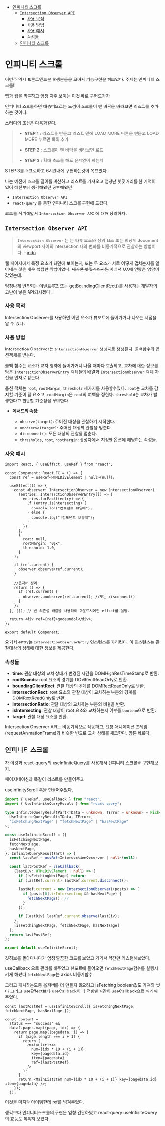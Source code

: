 - [인피니티 스크롤](#인피니티-스크롤)
  - [`Intersection Observer API`](#intersection-observer-api)
    - [사용 목적](#사용-목적)
    - [사용 방법](#사용-방법)
    - [사용 예시](#사용-예시)
    - [속성들](#속성들)
  - [인피니티 스크롤](#인피니티-스크롤-1)

# 인피니티 스크롤

이번주 역시 프론트엔드분 학생분들을 모아서 기능구현을 해보았다.
주제는 인피니티 스크롤!!

앱과 웹을 막론하고 엄청 자주 보이는 이것
바로 구현드가자

인피니티 스크롤하면 대충떠오르는 느낌이 스크롤이 맨 바닥을 바라보면 리스트를 추가하는 것이다.

스터디의 조건은 다음과같다.

> - **STEP 1** : 리스트를 만들고 리스트 밑에 LOAD MORE 버튼을 만들고 LOAD MORE 누르면 목록 추가
>
> - **STEP 2** : 스크롤이 맨 바닥을 바라보면 로드
>
> - **STEP 3** : 확대 축소를 해도 문제없이 되는지

STEP 3를 목표로하고 6시간내에 구현하는것이 목표였다.

나는 예전에 스크롤 길이를 계산하고 리스트를 가져오고
엄청난 헛짓거리를 한 기억이 있어 예전부터 생각해왔던 공부해왔던

- `Intersection Observer API`
- `react-query` 를 통한 인피니티 스크롤 구현에 드갔다.

코드를 적기에앞서 `Intersection Observer API` 에 대해 정리하자.

## `Intersection Observer API`

> `Intersection Observer` 는 는 타겟 요소와 상위 요소 또는 최상위 document 의 viewport 사이의 intersection 내의 변화를 비동기적으로 관찰하는 방법이다. - [mdn](https://developer.mozilla.org/ko/docs/Web/API/Intersection_Observer_API)

웹 페이지에서 특정 요소가 화면에 보이는지, 또는 두 요소가 서로 어떻게 겹치는지를 알아내는 것은 매우 복잡한 작업이였다. ~~내가한 헛짓거리처럼~~ 이래서 UX에 안좋은 영향이 갔었는데.

엄청나게 반복되는 이벤트루프 또는 getBoundingClientRect()를 사용하는 개발자의 고난이 낳은 API되시겠다 .

### 사용 목적

Intersection Observer를 사용하면 어떤 요소가 뷰포트에 들어가거나 나오는 시점을 알 수 있다.

### 사용 방법

Intersection Observer는 `IntersectionObserver` 생성자로 생성된다. 콜백함수와 옵션객체를 받는다.

콜백 함수는 요소가 교차 영역에 들어가거나 나올 때마다 호출되고, 교차에 대한 정보를 담은 `IntersectionObserverEntry` 객체들의 배열과 `IntersectionObserver` 객체 자신을 인자로 받는다.

옵션 객체는 `root`, `rootMargin`, `threshold` 세가지를 사용할수있다. `root`는 교차를 감지할 기준이 될 요소고, `rootMargin`은 `root`의 여백을 정한다. `threshold`는 교차가 발생한다고 판단할 기준점을 정의한다.

- **메서드와 속성**:

  - `observe(target)`: 주어진 대상을 관찰하기 시작한다.
  - `unobserve(target)`: 주어진 대상의 관찰을 멈춘다.
  - `disconnect()`: 모든 대상의 관찰을 멈춘다.
  - `thresholds`, `root`, `rootMargin`: 생성자에서 지정한 옵션에 해당하는 속성들.

### 사용 예시

```tsx
import React, { useEffect, useRef } from "react";

const Component: React.FC = () => {
  const ref = useRef<HTMLDivElement | null>(null);

  useEffect(() => {
    const observer: IntersectionObserver = new IntersectionObserver(
      (entries: IntersectionObserverEntry[]) => {
        entries.forEach((entry) => {
          if (entry.isIntersecting) {
            console.log("컴포넌트 보일때");
          } else {
            console.log("!컴포넌트 보일때");
          }
        });
      },
      {
        root: null,
        rootMargin: "0px",
        threshold: 1.0,
      }
    );

    if (ref.current) {
      observer.observe(ref.current);
    }

    //옵저버 정리
    return () => {
      if (ref.current) {
        observer.unobserve(ref.current); //또는 disconnect()
      }
    };
  }, []); // 빈 의존성 배열을 사용하여 마운트시에만 effect를 실행.

  return <div ref={ref}>godeundol</div>;
};

export default Component;
```

요기서 entry는 `IntersectionObserverEntry` 인스턴스를 가리킨다. 이 인스턴스는 관찰대상의 상태에 대한 정보를 제공한다.

### 속성들

- **time**: 관찰 대상의 교차 상태가 변경된 시간을 DOMHighResTimeStamp로 반환.
- **rootBounds**: root 요소의 경계를 DOMRectReadOnly로 반환.
- **boundingClientRect**: 관찰 대상의 경계를 DOMRectReadOnly로 반환.
- **intersectionRect**: root 요소와 관찰 대상이 교차하는 부분의 경계를 DOMRectReadOnly로 반환.
- **intersectionRatio**: 관찰 대상의 교차하는 부분의 비율을 반환.
- **isIntersecting**: 관찰 대상이 root 요소와 교차하는지 여부를 `boolean`으로 반환.
- **target**: 관찰 대상 요소를 반환.

Intersection Observer API는 비동기적으로 작동하고, 요청 애니메이션 프레임(requestAnimationFrame)과 비슷한 빈도로 교차 상태를 체크한다. 암튼 빠르다.

## 인피니티 스크롤

자 이것과 react-query의 useInfiniteQuery를 사용해서 인피니티 스크롤을 구현해보자.

페이지네이션과 똑같이 리스트를 만들어주고

useInfinityScroll 훅을 만들어주었다.

```ts
import { useRef, useCallback } from "react";
import { UseInfiniteQueryResult } from "react-query";

type InfiniteQueryResultPart<TData = unknown, TError = unknown> = Pick<
  UseInfiniteQueryResult<TData, TError>,
  "isFetchingNextPage" | "fetchNextPage" | "hasNextPage"
>;

const useInfiniteScroll = ({
  isFetchingNextPage,
  fetchNextPage,
  hasNextPage,
}: InfiniteQueryResultPart) => {
  const lastRef = useRef<IntersectionObserver | null>(null);

  const lastPostRef = useCallback(
    (lastDiv: HTMLDivElement | null) => {
      if (isFetchingNextPage) return;
      if (lastRef.current) lastRef.current.disconnect();

      lastRef.current = new IntersectionObserver((posts) => {
        if (posts[0].isIntersecting && hasNextPage) {
          fetchNextPage(); //
        }
      });

      if (lastDiv) lastRef.current.observe(lastDiv);
    },
    [isFetchingNextPage, fetchNextPage, hasNextPage]
  );
  return lastPostRef;
};

export default useInfiniteScroll;
```

깃허브를 돌아다니다가 엄청 깔끔한 코드를 보았고 거기서 약간만 커스텀해보았다.

useCallback 으로 관리를 해주었고 뷰포트에 들어오면 `fetchNextPage`함수를 실행시키게 해놨다 `fetchNextPage`는 axios 비동기함수

그리고 패치하는도중 옵저버를 더 만들지 않으려고 isFetching boolean값도 가져와 썻다 그리고 useEffect보다 useCallback이 더 적합한거같아 useCallback으로 처리해주었다.

```tsx
const lastPostRef = useInfiniteScroll({ isFetchingNextPage, fetchNextPage, hasNextPage });

const content =
  status === "success" &&
  data?.pages.map((page, idx) => {
    return page.map((pagedata, i) => {
      if (page.length === i + 1) {
        return (
          <MainListItem
            num={idx * 10 + (i + 1)}
            key={pagedata.id}
            item={pagedata}
            ref={lastPostRef}
          />
        );
      }
      return <MainListItem num={idx * 10 + (i + 1)} key={pagedata.id} item={pagedata} />;
    });
  });
```

이것을 마지막 아이템한테 ref를 넘겨주었다.

생각보다 인피니티스크롤의 구현은 엄청 간단하였고 react-query useInfiniteQuery 의 효능도 톡톡히 보았다.
